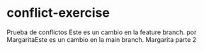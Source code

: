 # conflict-exercise
Prueba de conflictos
Este es un cambio en la feature branch. por MargaritaEste es un cambio en la main branch. Margarita parte 2